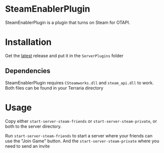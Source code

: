 # SteamEnablerPlugin
SteamEnablerPlugin is a plugin that turns on Steam for OTAPI.

# Installation
Get the [latest](/Arthri/SteamEnablerPlugin/releases/latest) release and put it in the `ServerPlugins` folder

## Dependencies
SteamEnablerPlugin requires `CSteamworks.dll` and `steam_api.dll` to work. Both files can be found in your Terraria directory

# Usage
Copy either `start-server-steam-friends` or `start-server-steam-private`, or both to the server directory.

Run `start-server-steam-friends` to start a server where your friends can use the "Join Game" button. And the `start-server-steam-private` where you need to send an invite
